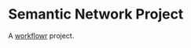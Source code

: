# Semantic Network Project

A [workflowr][] project.

[workflowr]: https://github.com/jdblischak/workflowr
